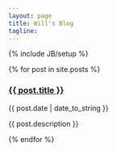 ```yaml
---
layout: page
title: Will's Blog
tagline: 
---
```

{% include JB/setup %}

<div class="posts">
    {% for post in site.posts %}
        <div class="summary">
            <h3><a href="{{ BASE_PATH }}{{ post.url }}">{{ post.title }}</a></h3>
            <p class="date">{{ post.date | date_to_string }}</p>
            <p>{{ post.description }}</p>
        </div>
    {% endfor %}
</div>
